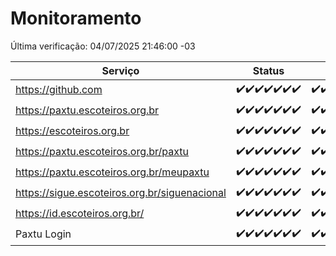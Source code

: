 # Monitoramento

Última verificação: 04/07/2025 21:46:00 -03

|Serviço|Status|Últimas 24h|
|---|---|---|
|https://github.com|<span title="2025-06-27: OK=23">✔️</span><span title="2025-06-28: OK=23">✔️</span><span title="2025-06-29: OK=23">✔️</span><span title="2025-06-30: OK=23">✔️</span><span title="2025-07-01: OK=23">✔️</span><span title="2025-07-02: OK=23">✔️</span><span title="2025-07-03: OK=23">✔️</span>|<span title="03/07/2025 21:49:00 -03 : 200">✔️</span><span title="03/07/2025 23:41:00 -03 : 200">✔️</span><span title="04/07/2025 00:42:00 -03 : 200">✔️</span><span title="04/07/2025 01:19:00 -03 : 200">✔️</span><span title="04/07/2025 02:13:00 -03 : 200">✔️</span><span title="04/07/2025 03:15:00 -03 : 200">✔️</span><span title="04/07/2025 04:11:00 -03 : 200">✔️</span><span title="04/07/2025 05:13:00 -03 : 200">✔️</span><span title="04/07/2025 06:11:00 -03 : 200">✔️</span><span title="04/07/2025 07:10:00 -03 : 200">✔️</span><span title="04/07/2025 08:08:00 -03 : 200">✔️</span><span title="04/07/2025 09:18:00 -03 : 200">✔️</span><span title="04/07/2025 10:24:00 -03 : 200">✔️</span><span title="04/07/2025 11:09:00 -03 : 200">✔️</span><span title="04/07/2025 12:09:00 -03 : 200">✔️</span><span title="04/07/2025 13:11:00 -03 : 200">✔️</span><span title="04/07/2025 14:08:00 -03 : 200">✔️</span><span title="04/07/2025 15:13:00 -03 : 200">✔️</span><span title="04/07/2025 16:07:00 -03 : 200">✔️</span><span title="04/07/2025 17:10:00 -03 : 200">✔️</span><span title="04/07/2025 18:09:00 -03 : 200">✔️</span><span title="04/07/2025 19:09:00 -03 : 200">✔️</span><span title="04/07/2025 20:09:00 -03 : 200">✔️</span><span title="04/07/2025 21:46:00 -03 : 200">✔️</span>|
|https://paxtu.escoteiros.org.br|<span title="2025-06-27: OK=23">✔️</span><span title="2025-06-28: OK=23">✔️</span><span title="2025-06-29: OK=23">✔️</span><span title="2025-06-30: OK=23">✔️</span><span title="2025-07-01: OK=23">✔️</span><span title="2025-07-02: OK=23">✔️</span><span title="2025-07-03: OK=23">✔️</span>|<span title="03/07/2025 21:49:00 -03 : 200">✔️</span><span title="03/07/2025 23:41:00 -03 : 200">✔️</span><span title="04/07/2025 00:42:00 -03 : 200">✔️</span><span title="04/07/2025 01:19:00 -03 : 200">✔️</span><span title="04/07/2025 02:13:00 -03 : 200">✔️</span><span title="04/07/2025 03:15:00 -03 : 200">✔️</span><span title="04/07/2025 04:11:00 -03 : 200">✔️</span><span title="04/07/2025 05:13:00 -03 : 200">✔️</span><span title="04/07/2025 06:11:00 -03 : 200">✔️</span><span title="04/07/2025 07:10:00 -03 : 200">✔️</span><span title="04/07/2025 08:08:00 -03 : 200">✔️</span><span title="04/07/2025 09:18:00 -03 : 200">✔️</span><span title="04/07/2025 10:24:00 -03 : 200">✔️</span><span title="04/07/2025 11:09:00 -03 : 200">✔️</span><span title="04/07/2025 12:09:00 -03 : 200">✔️</span><span title="04/07/2025 13:11:00 -03 : 200">✔️</span><span title="04/07/2025 14:08:00 -03 : 0">❌</span><span title="04/07/2025 15:13:00 -03 : 200">✔️</span><span title="04/07/2025 16:07:00 -03 : 200">✔️</span><span title="04/07/2025 17:10:00 -03 : 200">✔️</span><span title="04/07/2025 18:09:00 -03 : 200">✔️</span><span title="04/07/2025 19:09:00 -03 : 200">✔️</span><span title="04/07/2025 20:09:00 -03 : 200">✔️</span><span title="04/07/2025 21:46:00 -03 : 200">✔️</span>|
|https://escoteiros.org.br|<span title="2025-06-27: OK=23">✔️</span><span title="2025-06-28: OK=23">✔️</span><span title="2025-06-29: OK=23">✔️</span><span title="2025-06-30: OK=23">✔️</span><span title="2025-07-01: OK=23">✔️</span><span title="2025-07-02: OK=23">✔️</span><span title="2025-07-03: OK=23">✔️</span>|<span title="03/07/2025 21:49:00 -03 : 200">✔️</span><span title="03/07/2025 23:41:00 -03 : 200">✔️</span><span title="04/07/2025 00:42:00 -03 : 200">✔️</span><span title="04/07/2025 01:19:00 -03 : 200">✔️</span><span title="04/07/2025 02:13:00 -03 : 200">✔️</span><span title="04/07/2025 03:15:00 -03 : 200">✔️</span><span title="04/07/2025 04:11:00 -03 : 200">✔️</span><span title="04/07/2025 05:13:00 -03 : 200">✔️</span><span title="04/07/2025 06:11:00 -03 : 200">✔️</span><span title="04/07/2025 07:10:00 -03 : 200">✔️</span><span title="04/07/2025 08:08:00 -03 : 200">✔️</span><span title="04/07/2025 09:18:00 -03 : 200">✔️</span><span title="04/07/2025 10:24:00 -03 : 200">✔️</span><span title="04/07/2025 11:09:00 -03 : 200">✔️</span><span title="04/07/2025 12:09:00 -03 : 200">✔️</span><span title="04/07/2025 13:11:00 -03 : 200">✔️</span><span title="04/07/2025 14:08:00 -03 : 200">✔️</span><span title="04/07/2025 15:13:00 -03 : 200">✔️</span><span title="04/07/2025 16:07:00 -03 : 200">✔️</span><span title="04/07/2025 17:10:00 -03 : 200">✔️</span><span title="04/07/2025 18:09:00 -03 : 200">✔️</span><span title="04/07/2025 19:09:00 -03 : 200">✔️</span><span title="04/07/2025 20:09:00 -03 : 200">✔️</span><span title="04/07/2025 21:46:00 -03 : 200">✔️</span>|
|https://paxtu.escoteiros.org.br/paxtu|<span title="2025-06-27: OK=23">✔️</span><span title="2025-06-28: OK=23">✔️</span><span title="2025-06-29: OK=23">✔️</span><span title="2025-06-30: OK=23">✔️</span><span title="2025-07-01: OK=23">✔️</span><span title="2025-07-02: OK=23">✔️</span><span title="2025-07-03: OK=23">✔️</span>|<span title="03/07/2025 21:49:00 -03 : 200">✔️</span><span title="03/07/2025 23:41:00 -03 : 200">✔️</span><span title="04/07/2025 00:42:00 -03 : 200">✔️</span><span title="04/07/2025 01:19:00 -03 : 200">✔️</span><span title="04/07/2025 02:13:00 -03 : 200">✔️</span><span title="04/07/2025 03:15:00 -03 : 200">✔️</span><span title="04/07/2025 04:11:00 -03 : 200">✔️</span><span title="04/07/2025 05:13:00 -03 : 200">✔️</span><span title="04/07/2025 06:11:00 -03 : 200">✔️</span><span title="04/07/2025 07:10:00 -03 : 200">✔️</span><span title="04/07/2025 08:08:00 -03 : 200">✔️</span><span title="04/07/2025 09:18:00 -03 : 200">✔️</span><span title="04/07/2025 10:24:00 -03 : 200">✔️</span><span title="04/07/2025 11:09:00 -03 : 200">✔️</span><span title="04/07/2025 12:09:00 -03 : 200">✔️</span><span title="04/07/2025 13:11:00 -03 : 200">✔️</span><span title="04/07/2025 14:08:00 -03 : 200">✔️</span><span title="04/07/2025 15:13:00 -03 : 200">✔️</span><span title="04/07/2025 16:07:00 -03 : 200">✔️</span><span title="04/07/2025 17:10:00 -03 : 200">✔️</span><span title="04/07/2025 18:09:00 -03 : 200">✔️</span><span title="04/07/2025 19:09:00 -03 : 200">✔️</span><span title="04/07/2025 20:09:00 -03 : 200">✔️</span><span title="04/07/2025 21:46:00 -03 : 200">✔️</span>|
|https://paxtu.escoteiros.org.br/meupaxtu|<span title="2025-06-27: OK=23">✔️</span><span title="2025-06-28: OK=23">✔️</span><span title="2025-06-29: OK=23">✔️</span><span title="2025-06-30: OK=23">✔️</span><span title="2025-07-01: OK=23">✔️</span><span title="2025-07-02: OK=23">✔️</span><span title="2025-07-03: OK=23">✔️</span>|<span title="03/07/2025 21:49:00 -03 : 200">✔️</span><span title="03/07/2025 23:41:00 -03 : 200">✔️</span><span title="04/07/2025 00:42:00 -03 : 200">✔️</span><span title="04/07/2025 01:19:00 -03 : 200">✔️</span><span title="04/07/2025 02:13:00 -03 : 200">✔️</span><span title="04/07/2025 03:15:00 -03 : 200">✔️</span><span title="04/07/2025 04:11:00 -03 : 200">✔️</span><span title="04/07/2025 05:13:00 -03 : 200">✔️</span><span title="04/07/2025 06:11:00 -03 : 200">✔️</span><span title="04/07/2025 07:10:00 -03 : 200">✔️</span><span title="04/07/2025 08:08:00 -03 : 200">✔️</span><span title="04/07/2025 09:18:00 -03 : 200">✔️</span><span title="04/07/2025 10:24:00 -03 : 200">✔️</span><span title="04/07/2025 11:09:00 -03 : 200">✔️</span><span title="04/07/2025 12:09:00 -03 : 200">✔️</span><span title="04/07/2025 13:11:00 -03 : 200">✔️</span><span title="04/07/2025 14:08:00 -03 : 200">✔️</span><span title="04/07/2025 15:13:00 -03 : 200">✔️</span><span title="04/07/2025 16:07:00 -03 : 200">✔️</span><span title="04/07/2025 17:10:00 -03 : 200">✔️</span><span title="04/07/2025 18:09:00 -03 : 200">✔️</span><span title="04/07/2025 19:09:00 -03 : 200">✔️</span><span title="04/07/2025 20:09:00 -03 : 200">✔️</span><span title="04/07/2025 21:46:00 -03 : 200">✔️</span>|
|https://sigue.escoteiros.org.br/siguenacional|<span title="2025-06-27: OK=23">✔️</span><span title="2025-06-28: OK=23">✔️</span><span title="2025-06-29: OK=23">✔️</span><span title="2025-06-30: OK=23">✔️</span><span title="2025-07-01: OK=23">✔️</span><span title="2025-07-02: OK=23">✔️</span><span title="2025-07-03: OK=23">✔️</span>|<span title="03/07/2025 21:49:00 -03 : 200">✔️</span><span title="03/07/2025 23:41:00 -03 : 200">✔️</span><span title="04/07/2025 00:42:00 -03 : 200">✔️</span><span title="04/07/2025 01:19:00 -03 : 200">✔️</span><span title="04/07/2025 02:13:00 -03 : 200">✔️</span><span title="04/07/2025 03:15:00 -03 : 200">✔️</span><span title="04/07/2025 04:11:00 -03 : 200">✔️</span><span title="04/07/2025 05:13:00 -03 : 200">✔️</span><span title="04/07/2025 06:11:00 -03 : 200">✔️</span><span title="04/07/2025 07:10:00 -03 : 200">✔️</span><span title="04/07/2025 08:08:00 -03 : 200">✔️</span><span title="04/07/2025 09:18:00 -03 : 200">✔️</span><span title="04/07/2025 10:24:00 -03 : 200">✔️</span><span title="04/07/2025 11:09:00 -03 : 200">✔️</span><span title="04/07/2025 12:09:00 -03 : 200">✔️</span><span title="04/07/2025 13:11:00 -03 : 200">✔️</span><span title="04/07/2025 14:08:00 -03 : 200">✔️</span><span title="04/07/2025 15:13:00 -03 : 200">✔️</span><span title="04/07/2025 16:07:00 -03 : 200">✔️</span><span title="04/07/2025 17:10:00 -03 : 200">✔️</span><span title="04/07/2025 18:09:00 -03 : 200">✔️</span><span title="04/07/2025 19:09:00 -03 : 200">✔️</span><span title="04/07/2025 20:09:00 -03 : 200">✔️</span><span title="04/07/2025 21:46:00 -03 : 200">✔️</span>|
|https://id.escoteiros.org.br/|<span title="2025-06-27: OK=23">✔️</span><span title="2025-06-28: OK=23">✔️</span><span title="2025-06-29: OK=23">✔️</span><span title="2025-06-30: OK=23">✔️</span><span title="2025-07-01: OK=23">✔️</span><span title="2025-07-02: OK=23">✔️</span><span title="2025-07-03: OK=23">✔️</span>|<span title="03/07/2025 21:49:00 -03 : 200">✔️</span><span title="03/07/2025 23:41:00 -03 : 200">✔️</span><span title="04/07/2025 00:42:00 -03 : 200">✔️</span><span title="04/07/2025 01:19:00 -03 : 200">✔️</span><span title="04/07/2025 02:13:00 -03 : 200">✔️</span><span title="04/07/2025 03:15:00 -03 : 200">✔️</span><span title="04/07/2025 04:11:00 -03 : 200">✔️</span><span title="04/07/2025 05:13:00 -03 : 200">✔️</span><span title="04/07/2025 06:11:00 -03 : 200">✔️</span><span title="04/07/2025 07:10:00 -03 : 200">✔️</span><span title="04/07/2025 08:08:00 -03 : 200">✔️</span><span title="04/07/2025 09:18:00 -03 : 200">✔️</span><span title="04/07/2025 10:24:00 -03 : 200">✔️</span><span title="04/07/2025 11:09:00 -03 : 200">✔️</span><span title="04/07/2025 12:09:00 -03 : 200">✔️</span><span title="04/07/2025 13:11:00 -03 : 200">✔️</span><span title="04/07/2025 14:08:00 -03 : 200">✔️</span><span title="04/07/2025 15:13:00 -03 : 200">✔️</span><span title="04/07/2025 16:07:00 -03 : 200">✔️</span><span title="04/07/2025 17:10:00 -03 : 200">✔️</span><span title="04/07/2025 18:09:00 -03 : 200">✔️</span><span title="04/07/2025 19:09:00 -03 : 200">✔️</span><span title="04/07/2025 20:09:00 -03 : 200">✔️</span><span title="04/07/2025 21:46:00 -03 : 200">✔️</span>|
|Paxtu Login|<span title="2025-06-27: OK=23">✔️</span><span title="2025-06-28: OK=23">✔️</span><span title="2025-06-29: OK=23">✔️</span><span title="2025-06-30: OK=23">✔️</span><span title="2025-07-01: OK=23">✔️</span><span title="2025-07-02: OK=23">✔️</span><span title="2025-07-03: OK=23">✔️</span>|<span title="03/07/2025 21:49:00 -03 : 200">✔️</span><span title="03/07/2025 23:41:00 -03 : 200">✔️</span><span title="04/07/2025 00:42:00 -03 : 200">✔️</span><span title="04/07/2025 01:19:00 -03 : 200">✔️</span><span title="04/07/2025 02:13:00 -03 : 200">✔️</span><span title="04/07/2025 03:15:00 -03 : 200">✔️</span><span title="04/07/2025 04:11:00 -03 : 200">✔️</span><span title="04/07/2025 05:13:00 -03 : 200">✔️</span><span title="04/07/2025 06:11:00 -03 : 200">✔️</span><span title="04/07/2025 07:10:00 -03 : 200">✔️</span><span title="04/07/2025 08:08:00 -03 : 200">✔️</span><span title="04/07/2025 09:18:00 -03 : 200">✔️</span><span title="04/07/2025 10:24:00 -03 : 200">✔️</span><span title="04/07/2025 11:09:00 -03 : 200">✔️</span><span title="04/07/2025 12:09:00 -03 : 200">✔️</span><span title="04/07/2025 13:11:00 -03 : 200">✔️</span><span title="04/07/2025 14:08:00 -03 : 200">✔️</span><span title="04/07/2025 15:13:00 -03 : 200">✔️</span><span title="04/07/2025 16:07:00 -03 : 200">✔️</span><span title="04/07/2025 17:10:00 -03 : 200">✔️</span><span title="04/07/2025 18:09:00 -03 : 200">✔️</span><span title="04/07/2025 19:09:00 -03 : 200">✔️</span><span title="04/07/2025 20:09:00 -03 : 200">✔️</span><span title="04/07/2025 21:46:00 -03 : 200">✔️</span>|
